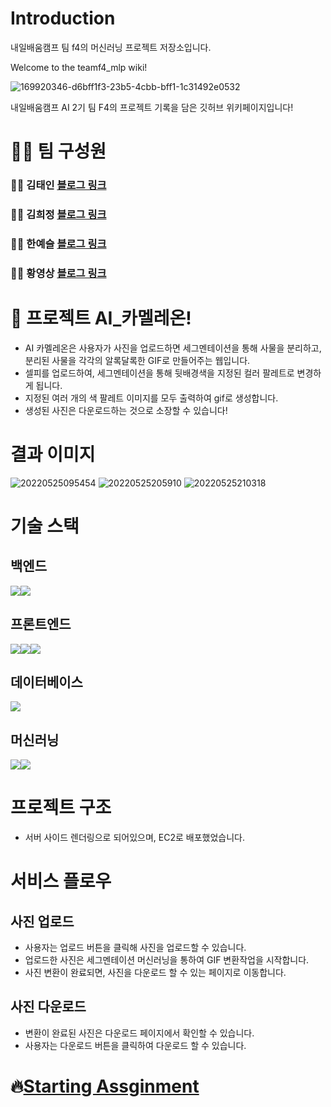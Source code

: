 # Introduction

내일배움캠프 팀 f4의 머신러닝 프로젝트 저장소입니다.

Welcome to the teamf4_mlp wiki!

![169920346-d6bff1f3-23b5-4cbb-bff1-1c31492e0532](https://user-images.githubusercontent.com/97969957/169922205-7db05bcc-9268-40c6-a816-6da3f0e8ef3b.png)

내일배움캠프 AI 2기 팀 F4의 프로젝트 기록을 담은 깃허브 위키페이지입니다!

# 🤹‍♀️ 팀 구성원

### 👨‍💻 김태인 [블로그 링크](https://velog.io/@kti0940)

### 👨‍💻 김희정 [블로그 링크](https://khjhj3808.tistory.com/)

### 👨‍💻 한예슬 [블로그 링크](https://velog.io/@tasha_han_1234)

### 👨‍💻 황영상 [블로그 링크](http://velog.io/@migdracios)

# 📌 프로젝트 AI\_카멜레온!

- AI 카멜레온은 사용자가 사진을 업로드하면 세그멘테이션을 통해 사물을 분리하고, 분리된 사물을 각각의 알록달록한 GIF로 만들어주는 웹입니다.
- 셀피를 업로드하여, 세그멘테이션을 통해 뒷배경색을 지정된 컬러 팔레트로 변경하게 됩니다.
- 지정된 여러 개의 색 팔레트 이미지를 모두 출력하여 gif로 생성합니다.
- 생성된 사진은 다운로드하는 것으로 소장할 수 있습니다!

# 결과 이미지
![20220525095454](https://user-images.githubusercontent.com/61997714/185298555-7ed5da96-e755-41f9-8317-b7cba6dd076a.gif)
![20220525205910](https://user-images.githubusercontent.com/61997714/185298563-0776871d-d615-4967-b875-09c7240d93d8.gif)
![20220525210318](https://user-images.githubusercontent.com/61997714/185298583-22b37e51-3fc4-4c50-9f93-95583876e16f.gif)

# 기술 스택

## 백엔드

<div style="display:flex">
    <img src="https://img.shields.io/badge/Python-3776AB?style=for-the-badge&logo=Python&logoColor=white">
    <img src="https://img.shields.io/badge/Flask-000000?style=for-the-badge&logo=Flask&logoColor=white">
</div>

## 프론트엔드

<div style="display:flex">
    <img src="https://img.shields.io/badge/JavaScript-F7DF1E?style=for-the-badge&logo=JavaScript&logoColor=white">
    <img src="https://img.shields.io/badge/HTML5-E34F26?style=for-the-badge&logo=HTML5&logoColor=white">
    <img src="https://img.shields.io/badge/CSS3-1572B6?style=for-the-badge&logo=CSS3&logoColor=white">
</div>

## 데이터베이스

<img src="https://img.shields.io/badge/MongoDB-47A248?style=for-the-badge&logo=MongoDB&logoColor=white">
  
## 머신러닝

<div style="display:flex">
    <img src="https://img.shields.io/badge/PyTorch-EE4C2C?style=for-the-badge&logo=PyTorch&logoColor=white">
    <img src="https://img.shields.io/badge/scikit-learn-F7931E?style=for-the-badge&logo=scikit-learn&logoColor=white">
</div>

# 프로젝트 구조

- 서버 사이드 렌더링으로 되어있으며, EC2로 배포했었습니다.

# 서비스 플로우

## 사진 업로드

- 사용자는 업로드 버튼을 클릭해 사진을 업로드할 수 있습니다.
- 업로드한 사진은 세그멘테이션 머신러닝을 통하여 GIF 변환작업을 시작합니다.
- 사진 변환이 완료되면, 사진을 다운로드 할 수 있는 페이지로 이동합니다.

## 사진 다운로드

- 변환이 완료된 사진은 다운로드 페이지에서 확인할 수 있습니다.
- 사용자는 다운로드 버튼을 클릭하여 다운로드 할 수 있습니다.

# 🔥[Starting Assginment](https://github.com/tunEmvegnomb/ai_chameleon/wiki)
